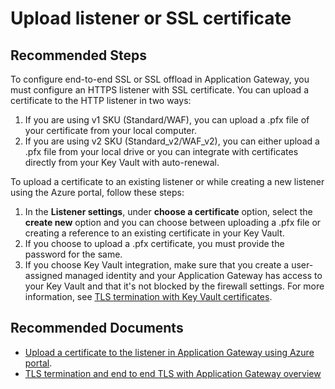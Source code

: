 <properties
    pageTitle="Upload listener or SSL certificate"
    description="Upload listener or SSL certificate"
    service="microsoft.network"
    resource="applicationgateways"
    authors="TobyTu"
    ms.author="mariliu"
    displayOrder="37"
    selfHelpType="resource"
    articleId="7640a487-6f9f-4a3c-9e53-5c75862cc1f7"
    resourceTags=""
    productPesIds="15922"
    supportTopicIds="32783368"
    cloudEnvironments="public,fairfax,mooncake,blackforest,ussec,usnat"
    ownershipId="CloudNet_AzureApplicationGateway"
/>

# Upload listener or SSL certificate

## **Recommended Steps**

To configure end-to-end SSL or SSL offload in Application Gateway, you must configure an HTTPS listener with SSL certificate. You can upload a certificate to the HTTP listener in two ways:

1. If you are using v1 SKU (Standard/WAF), you can upload a .pfx file of your certificate from your local computer.
2. If you are using v2 SKU (Standard_v2/WAF_v2), you can either upload a .pfx file from your local drive or you can integrate with certificates directly from your Key Vault with auto-renewal.

To upload a certificate to an existing listener or while creating a new listener using the Azure portal, follow these steps:

1. In the **Listener settings**, under **choose a certificate** option, select the **create new** option and you can choose between uploading a .pfx file or creating a reference to an existing certificate in your Key Vault.
2. If you choose to upload a .pfx certificate, you must provide the password for the same.
3. If you choose Key Vault integration, make sure that you create a user-assigned managed identity and your Application Gateway has access to your Key Vault and that it's not blocked by the firewall settings. For more information, see [TLS termination with Key Vault certificates](https://docs.microsoft.com/azure/application-gateway/key-vault-certs).

## **Recommended Documents**

- [Upload a certificate to the listener in Application Gateway using Azure portal](https://docs.microsoft.com/azure/application-gateway/create-ssl-portal#configuration-tab).
- [TLS termination and end to end TLS with Application Gateway overview](https://docs.microsoft.com/azure/application-gateway/ssl-overview)
